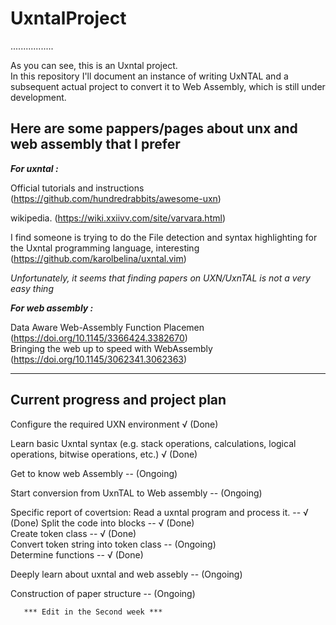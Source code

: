 # UxntalProject

.................

As you can see, this is an Uxntal project.  
In this repository I'll document an instance of writing UxNTAL and a subsequent actual project to convert it to Web Assembly, which is still under development.

## Here are some pappers/pages about unx and web assembly that I prefer

***For uxntal :*** 

Official tutorials and instructions   (https://github.com/hundredrabbits/awesome-uxn) 

wikipedia.  (https://wiki.xxiivv.com/site/varvara.html) 

I find someone is trying to do the File detection and syntax highlighting for the Uxntal programming language, interesting  (https://github.com/karolbelina/uxntal.vim) 


*Unfortunately, it seems that finding papers on UXN/UxnTAL is not a very easy thing* 

***For web assembly :*** 

Data Aware Web-Assembly Function Placemen   (https://doi.org/10.1145/3366424.3382670)  
Bringing the web up to speed with WebAssembly (https://doi.org/10.1145/3062341.3062363)  

--------------------------------------
## Current progress and project plan  

Configure the required UXN environment   √ (Done) 

Learn basic Uxntal syntax (e.g. stack operations, calculations, logical operations, bitwise operations, etc.)   √ (Done) 

Get to know web Assembly  -- (Ongoing) 

Start conversion from UxnTAL to Web assembly    -- (Ongoing) 

Specific report of covertsion:
       Read a uxntal program and process it. --  √ (Done) 
       Split the code into blocks --  √ (Done)  
       Create token class -- √ (Done)  
       Convert token string into token class  -- (Ongoing)  
       Determine functions -- √ (Done)  
       
Deeply learn about uxntal and web assebly   -- (Ongoing) 

Construction of paper structure     -- (Ongoing) 
       
       *** Edit in the Second week ***

